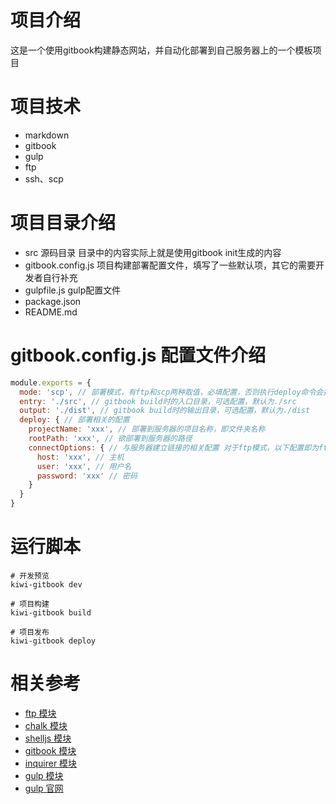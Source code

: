 # 项目介绍
这是一个使用gitbook构建静态网站，并自动化部署到自己服务器上的一个模板项目

# 项目技术
* markdown
* gitbook
* gulp
* ftp
* ssh、scp

# 项目目录介绍
* src 源码目录 目录中的内容实际上就是使用gitbook init生成的内容
* gitbook.config.js 项目构建部署配置文件，填写了一些默认项，其它的需要开发者自行补充
* gulpfile.js gulp配置文件
* package.json
* README.md

# gitbook.config.js 配置文件介绍
```js
module.exports = {
  mode: 'scp', // 部署模式，有ftp和scp两种取值，必填配置，否则执行deploy命令会报错
  entry: './src', // gitbook build时的入口目录，可选配置，默认为./src
  output: './dist', // gitbook build时的输出目录，可选配置，默认为./dist
  deploy: { // 部署相关的配置
    projectName: 'xxx', // 部署到服务器的项目名称，即文件夹名称
    rootPath: 'xxx', // 欲部署到服务器的路径
    connectOptions: { // 与服务器建立链接的相关配置 对于ftp模式，以下配置即为ftp模块 ftp.connect()方法的参数
      host: 'xxx', // 主机
      user: 'xxx', // 用户名
      password: 'xxx' // 密码
    }
  }
}
```
# 运行脚本
```shell
# 开发预览
kiwi-gitbook dev
```

```shell
# 项目构建
kiwi-gitbook build
```

```shell
# 项目发布
kiwi-gitbook deploy
```

# 相关参考
* [ftp 模块](https://www.npmjs.com/package/ftp)
* [chalk 模块](https://www.npmjs.com/package/chalk)
* [shelljs 模块](https://www.npmjs.com/package/shelljs)
* [gitbook 模块](https://www.npmjs.com/package/gitbook)
* [inquirer 模块](https://www.npmjs.com/package/inquirer)
* [gulp 模块](https://www.npmjs.com/package/gulp)
* [gulp 官网](https://gulpjs.com/)
